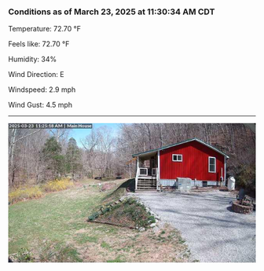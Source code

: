 ### Conditions as of March 23, 2025 at 11:30:34 AM CDT 

Temperature: 72.70 &deg;F

Feels like: 72.70 &deg;F

Humidity: 34%

Wind Direction: E

Windspeed: 2.9 mph

Wind Gust: 4.5 mph

---

<img src="./images/latest.jpeg"/>

